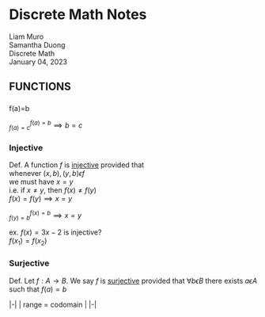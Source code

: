 # Discrete Math Notes
Liam Muro \
Samantha Duong \
Discrete Math \
January 04, 2023 
    
## FUNCTIONS
### 
###

f(a)=b

$^{f(a)=b}_{f(a)=c}\implies b=c$

### Injective
Def. 
A function $f$ is <u>[injective](/Glossary/functions/injective.md)</u> provided that \
whenever $(x,b),(y,b) \epsilon f$ \
we must have $x=y$\
i.e. if $x \neq y$, then $f(x) \neq f(y)$\
$f(x)=f(y) \implies x=y$

$^{f(x)=b}_{f(y)=b} \implies x=y$




ex. $f(x)=3x-2$ is injective? \
$f(x_1)=f(x_2)$


### Surjective
Def. 
Let $f:A \rightarrow B$. 
We say $f$ is <u>[surjective](/Glossary/functions/surjective.md)</u> provided that $\forall b \epsilon B$ 
there exists $a \epsilon A$ such that $f(a)=b$

|-|
| range = codomain |
|-|


